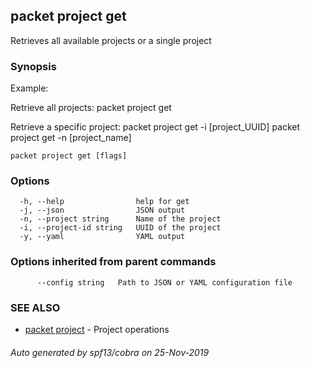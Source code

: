 ## packet project get

Retrieves all available projects or a single project

### Synopsis

Example:

Retrieve all projects:
packet project get
  
Retrieve a specific project:
packet project get -i [project_UUID]
packet project get -n [project_name]
	

```
packet project get [flags]
```

### Options

```
  -h, --help                help for get
  -j, --json                JSON output
  -n, --project string      Name of the project
  -i, --project-id string   UUID of the project
  -y, --yaml                YAML output
```

### Options inherited from parent commands

```
      --config string   Path to JSON or YAML configuration file
```

### SEE ALSO

* [packet project](packet_project.md)	 - Project operations

###### Auto generated by spf13/cobra on 25-Nov-2019
